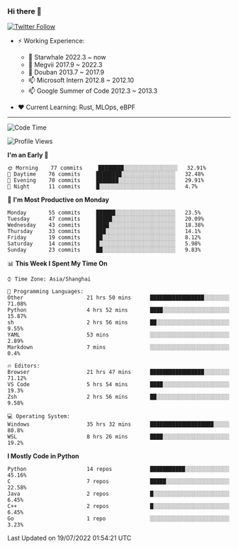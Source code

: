 ### Hi there 👋

[![Twitter Follow](https://img.shields.io/twitter/follow/tianweidut?style=social)](https://twitter.com/tianweidut)

- ⚡ Working Experience:
  - 🔭 Starwhale 2022.3 ~ now
  - 🌱 Megvii 2017.9 ~ 2022.3
  - 🌱 Douban 2013.7 ~ 2017.9
  - 📫 Microsoft Intern 2012.8 ~ 2012.10
  - 📫 Google Summer of Code 2012.3 ~ 2013.3

- ❤️ Current Learning: Rust, MLOps, eBPF

---
<!--START_SECTION:waka-->
![Code Time](http://img.shields.io/badge/Code%20Time-0%20secs-blue)

![Profile Views](http://img.shields.io/badge/Profile%20Views-0-blue)

**I'm an Early 🐤** 

```text
🌞 Morning    77 commits     ████████░░░░░░░░░░░░░░░░░   32.91% 
🌆 Daytime    76 commits     ████████░░░░░░░░░░░░░░░░░   32.48% 
🌃 Evening    70 commits     ███████░░░░░░░░░░░░░░░░░░   29.91% 
🌙 Night      11 commits     █░░░░░░░░░░░░░░░░░░░░░░░░   4.7%

```
📅 **I'm Most Productive on Monday** 

```text
Monday       55 commits     ██████░░░░░░░░░░░░░░░░░░░   23.5% 
Tuesday      47 commits     █████░░░░░░░░░░░░░░░░░░░░   20.09% 
Wednesday    43 commits     ████░░░░░░░░░░░░░░░░░░░░░   18.38% 
Thursday     33 commits     ███░░░░░░░░░░░░░░░░░░░░░░   14.1% 
Friday       19 commits     ██░░░░░░░░░░░░░░░░░░░░░░░   8.12% 
Saturday     14 commits     █░░░░░░░░░░░░░░░░░░░░░░░░   5.98% 
Sunday       23 commits     ██░░░░░░░░░░░░░░░░░░░░░░░   9.83%

```


📊 **This Week I Spent My Time On** 

```text
⌚︎ Time Zone: Asia/Shanghai

💬 Programming Languages: 
Other                    21 hrs 50 mins      █████████████████░░░░░░░░   71.08% 
Python                   4 hrs 52 mins       ████░░░░░░░░░░░░░░░░░░░░░   15.87% 
sh                       2 hrs 56 mins       ██░░░░░░░░░░░░░░░░░░░░░░░   9.55% 
YAML                     53 mins             ░░░░░░░░░░░░░░░░░░░░░░░░░   2.89% 
Markdown                 7 mins              ░░░░░░░░░░░░░░░░░░░░░░░░░   0.4%

🔥 Editors: 
Browser                  21 hrs 47 mins      █████████████████░░░░░░░░   71.12% 
VS Code                  5 hrs 54 mins       ████░░░░░░░░░░░░░░░░░░░░░   19.3% 
Zsh                      2 hrs 56 mins       ██░░░░░░░░░░░░░░░░░░░░░░░   9.58%

💻 Operating System: 
Windows                  35 hrs 32 mins      ████████████████████░░░░░   80.8% 
WSL                      8 hrs 26 mins       ████░░░░░░░░░░░░░░░░░░░░░   19.2%

```

**I Mostly Code in Python** 

```text
Python                   14 repos            ███████████░░░░░░░░░░░░░░   45.16% 
C                        7 repos             █████░░░░░░░░░░░░░░░░░░░░   22.58% 
Java                     2 repos             █░░░░░░░░░░░░░░░░░░░░░░░░   6.45% 
C++                      2 repos             █░░░░░░░░░░░░░░░░░░░░░░░░   6.45% 
Go                       1 repo              ░░░░░░░░░░░░░░░░░░░░░░░░░   3.23%

```



 Last Updated on 19/07/2022 01:54:21 UTC
<!--END_SECTION:waka-->